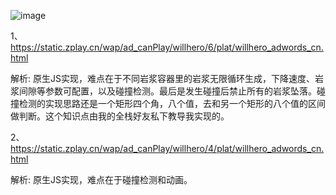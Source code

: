 ![image](https://github.com/WckY/Responsive-h5-game-dictionary/blob/master/Will%20hero/logo-en-blue.png)

1、https://static.zplay.cn/wap/ad_canPlay/willhero/6/plat/willhero_adwords_cn.html

解析: 原生JS实现，难点在于不同岩浆容器里的岩浆无限循环生成，下降速度、岩浆间隙等参数可配置，以及碰撞检测。最后是发生碰撞后禁止所有的岩浆坠落。碰撞检测的实现思路还是一个矩形四个角，八个值，去和另一个矩形的八个值的区间做判断。这个知识点由我的全栈好友私下教导我实现的。

2、https://static.zplay.cn/wap/ad_canPlay/willhero/4/plat/willhero_adwords_cn.html

解析: 原生JS实现，难点在于碰撞检测和动画。
